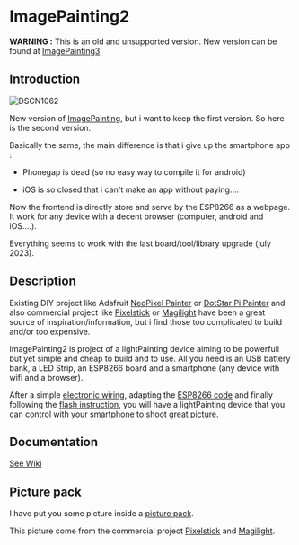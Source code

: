 # ImagePainting2

**WARNING :** This is an old and unsupported version. New version can be found at [ImagePainting3](https://github.com/jbreizh/ImagePainting3)

## Introduction

![DSCN1062](https://github.com/jbreizh/imagepainting2/assets/2498942/7e9e492f-5bf0-4190-b320-43653a29ce49)

New version of [ImagePainting](https://github.com/jbreizh/ImagePainting), but i want to keep the first version. So here is the second version.

Basically the same, the main difference is that i give up the smartphone app :

* Phonegap is dead (so no easy way to compile it for android)

* iOS is so closed that i can't make an app without paying....

Now the frontend is directly store and serve by the ESP8266 as a webpage. It work for any device with a decent browser (computer, android and iOS....).

Everything seems to work with the last board/tool/library upgrade (july 2023).

## Description

Existing DIY project like Adafruit [NeoPixel Painter](https://learn.adafruit.com/neopixel-painter/overview) or [DotStar Pi Painter](https://learn.adafruit.com/dotstar-pi-painter/overview) and also commercial project like [Pixelstick](http://www.thepixelstick.com/index.html) or [Magilight](https://www.fotorgear.com/products/magilight) have been a great source of inspiration/information, but i find those too complicated to build and/or too expensive.

ImagePainting2 is project of a lightPainting device aiming to be powerfull but yet simple and cheap to build and to use. All you need is an USB battery bank, a LED Strip, an ESP8266 board and a smartphone (any device with wifi and a browser).

After a simple [electronic wiring](https://github.com/jbreizh/imagepainting2/wiki/electronic-wiring), adapting the [ESP8266 code](https://github.com/jbreizh/imagepainting2/wiki/ESP8266-code) and finally following the [flash instruction](https://github.com/jbreizh/imagepainting2/wiki/Flash-instruction), you will have a lightPainting device that you can control with your [smartphone](https://github.com/jbreizh/imagepainting2/wiki/User-Manual) to shoot [great picture](https://github.com/jbreizh/imagepainting2/wiki/examples).

## Documentation

[See Wiki](https://github.com/jbreizh/imagepainting2/wiki)

## Picture pack

I have put you some picture inside a [picture pack](https://github.com/jbreizh/imagePaintingPack).

This picture come from the commercial project [Pixelstick](http://www.thepixelstick.com/index.html) and [Magilight](https://www.fotorgear.com/products/magilight).
